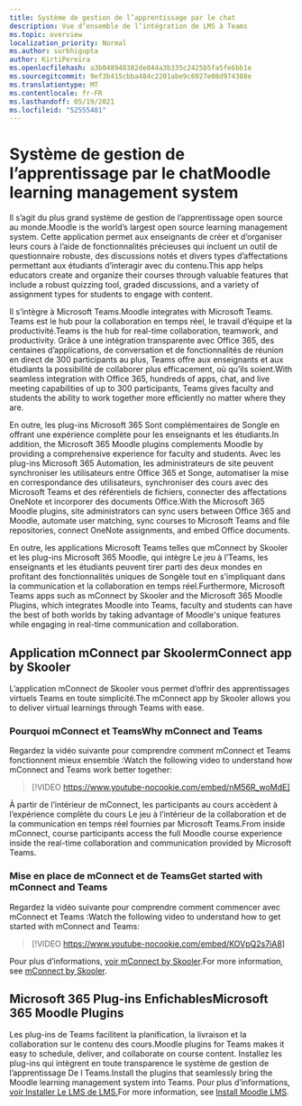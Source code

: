 ```yaml
---
title: Système de gestion de l’apprentissage par le chat
description: Vue d’ensemble de l’intégration de LMS à Teams
ms.topic: overview
localization_priority: Normal
ms.author: surbhigupta
author: KirtiPereira
ms.openlocfilehash: a3b048948382de844a3b335c2425b5fa5fe6bb1e
ms.sourcegitcommit: 9ef3b415cbba484c2201abe9c6927e08d974388e
ms.translationtype: MT
ms.contentlocale: fr-FR
ms.lasthandoff: 05/19/2021
ms.locfileid: "52555481"
---
```

# <a name="moodle-learning-management-system"></a><span data-ttu-id="9e764-103">Système de gestion de l’apprentissage par le chat</span><span class="sxs-lookup"><span data-stu-id="9e764-103">Moodle learning management system</span></span>

<span data-ttu-id="9e764-104">Il s’agit du plus grand système de gestion de l’apprentissage open source au monde.</span><span class="sxs-lookup"><span data-stu-id="9e764-104">Moodle is the world’s largest open source learning management system.</span></span> <span data-ttu-id="9e764-105">Cette application permet aux enseignants de créer et d’organiser leurs cours à l’aide de fonctionnalités précieuses qui incluent un outil de questionnaire robuste, des discussions notés et divers types d’affectations permettant aux étudiants d’interagir avec du contenu.</span><span class="sxs-lookup"><span data-stu-id="9e764-105">This app helps educators create and organize their courses through valuable features that include a robust quizzing tool, graded discussions, and a variety of assignment types for students to engage with content.</span></span>  
 
<span data-ttu-id="9e764-106">Il s’intègre à Microsoft Teams.</span><span class="sxs-lookup"><span data-stu-id="9e764-106">Moodle integrates with Microsoft Teams.</span></span> <span data-ttu-id="9e764-107">Teams est le hub pour la collaboration en temps réel, le travail d’équipe et la productivité.</span><span class="sxs-lookup"><span data-stu-id="9e764-107">Teams is the hub for real-time collaboration, teamwork, and productivity.</span></span> <span data-ttu-id="9e764-108">Grâce à une intégration transparente avec Office 365, des centaines d’applications, de conversation et de fonctionnalités de réunion en direct de 300 participants au plus, Teams offre aux enseignants et aux étudiants la possibilité de collaborer plus efficacement, où qu’ils soient.</span><span class="sxs-lookup"><span data-stu-id="9e764-108">With seamless integration with Office 365, hundreds of apps, chat, and live meeting capabilities of up to 300 participants, Teams gives faculty and students the ability to work together more efficiently no matter where they are.</span></span> 
 
<span data-ttu-id="9e764-109">En outre, les plug-ins Microsoft 365 Sont complémentaires de Songle en offrant une expérience complète pour les enseignants et les étudiants.</span><span class="sxs-lookup"><span data-stu-id="9e764-109">In addition, the Microsoft 365 Moodle plugins complements Moodle by providing a comprehensive experience for faculty and students.</span></span> <span data-ttu-id="9e764-110">Avec les plug-ins Microsoft 365 Automation, les administrateurs de site peuvent synchroniser les utilisateurs entre Office 365 et Songe, automatiser la mise en correspondance des utilisateurs, synchroniser des cours avec des Microsoft Teams et des référentiels de fichiers, connecter des affectations OneNote et incorporer des documents Office.</span><span class="sxs-lookup"><span data-stu-id="9e764-110">With the Microsoft 365 Moodle plugins, site administrators can sync users between Office 365 and Moodle, automate user matching, sync courses to Microsoft Teams and file repositories, connect OneNote assignments, and embed Office documents.</span></span>  
 
<span data-ttu-id="9e764-111">En outre, les applications Microsoft Teams telles que mConnect by Skooler et les plug-ins Microsoft 365 Moodle, qui intègre Le jeu à l’Teams, les enseignants et les étudiants peuvent tirer parti des deux mondes en profitant des fonctionnalités uniques de Songèle tout en s’impliquant dans la communication et la collaboration en temps réel.</span><span class="sxs-lookup"><span data-stu-id="9e764-111">Furthermore, Microsoft Teams apps such as mConnect by Skooler and the Microsoft 365 Moodle Plugins, which integrates Moodle into Teams, faculty and students can have the best of both worlds by taking advantage of Moodle's unique features while engaging in real-time communication and collaboration.</span></span>

## <a name="mconnect-app-by-skooler"></a><span data-ttu-id="9e764-112">Application mConnect par Skooler</span><span class="sxs-lookup"><span data-stu-id="9e764-112">mConnect app by Skooler</span></span>

<span data-ttu-id="9e764-113">L’application mConnect de Skooler vous permet d’offrir des apprentissages virtuels Teams en toute simplicité.</span><span class="sxs-lookup"><span data-stu-id="9e764-113">The mConnect app by Skooler allows you to deliver virtual learnings through Teams with ease.</span></span>

### <a name="why-mconnect-and-teams"></a><span data-ttu-id="9e764-114">Pourquoi mConnect et Teams</span><span class="sxs-lookup"><span data-stu-id="9e764-114">Why mConnect and Teams</span></span>

<span data-ttu-id="9e764-115">Regardez la vidéo suivante pour comprendre comment mConnect et Teams fonctionnent mieux ensemble :</span><span class="sxs-lookup"><span data-stu-id="9e764-115">Watch the following video to understand how mConnect and Teams work better together:</span></span>

> [!VIDEO https://www.youtube-nocookie.com/embed/nM56R_woMdE]

<span data-ttu-id="9e764-116">À partir de l’intérieur de mConnect, les participants au cours accèdent à l’expérience complète du cours Le jeu à l’intérieur de la collaboration et de la communication en temps réel fournies par Microsoft Teams.</span><span class="sxs-lookup"><span data-stu-id="9e764-116">From inside mConnect, course participants access the full Moodle course experience inside the real-time collaboration and communication provided by Microsoft Teams.</span></span>

### <a name="get-started-with-mconnect-and-teams"></a><span data-ttu-id="9e764-117">Mise en place de mConnect et de Teams</span><span class="sxs-lookup"><span data-stu-id="9e764-117">Get started with mConnect and Teams</span></span>

<span data-ttu-id="9e764-118">Regardez la vidéo suivante pour comprendre comment commencer avec mConnect et Teams :</span><span class="sxs-lookup"><span data-stu-id="9e764-118">Watch the following video to understand how to get started with mConnect and Teams:</span></span>

> [!VIDEO https://www.youtube-nocookie.com/embed/KOVpQ2s7iA8]

<span data-ttu-id="9e764-119">Pour plus d’informations, [voir mConnect by Skooler](https://skooler.com/mconnect/how-to/).</span><span class="sxs-lookup"><span data-stu-id="9e764-119">For more information, see [mConnect by Skooler](https://skooler.com/mconnect/how-to/).</span></span>

## <a name="microsoft-365-moodle-plugins"></a><span data-ttu-id="9e764-120">Microsoft 365 Plug-ins Enfichables</span><span class="sxs-lookup"><span data-stu-id="9e764-120">Microsoft 365 Moodle Plugins</span></span>

<span data-ttu-id="9e764-121">Les plug-ins de Teams facilitent la planification, la livraison et la collaboration sur le contenu des cours.</span><span class="sxs-lookup"><span data-stu-id="9e764-121">Moodle plugins for Teams makes it easy to schedule, deliver, and collaborate on course content.</span></span> <span data-ttu-id="9e764-122">Installez les plug-ins qui intègrent en toute transparence le système de gestion de l’apprentissage De l Teams.</span><span class="sxs-lookup"><span data-stu-id="9e764-122">Install the plugins that seamlessly bring the Moodle learning management system into Teams.</span></span> <span data-ttu-id="9e764-123">Pour plus d’informations, [voir Installer Le LMS de LMS.](moodleInstructions.md)</span><span class="sxs-lookup"><span data-stu-id="9e764-123">For more information, see [Install Moodle LMS](moodleInstructions.md).</span></span>

